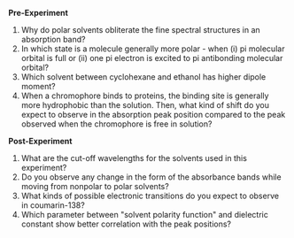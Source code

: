 **Pre-Experiment**

1. Why do polar solvents obliterate the fine spectral structures in an absorption band?
2. In which state is a molecule generally more polar - when (i) pi molecular orbital is full or (ii) one pi electron is excited to pi antibonding molecular orbital?
3. Which solvent between cyclohexane and ethanol has higher dipole moment?
4. When a chromophore binds to proteins, the binding site is generally more hydrophobic than the solution. Then, what kind of shift do you expect to observe in the absorption peak position compared to the peak observed when the chromophore is free in solution?

**Post-Experiment**

1. What are the cut-off wavelengths for the solvents used in this experiment?
2. Do you observe any change in the form of the absorbance bands while moving from nonpolar to polar solvents?
3. What kinds of possible electronic transitions do you expect to observe in coumarin-138?
4. Which parameter between "solvent polarity function" and dielectric constant show better correlation with the peak positions?

